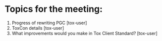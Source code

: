 # Topics for the meeting:
1. Progress of rewriting PGC [tox-user]
2. ToxCon details [tox-user]
3. What improvements would you make in Tox Client Standard? [tox-user]
